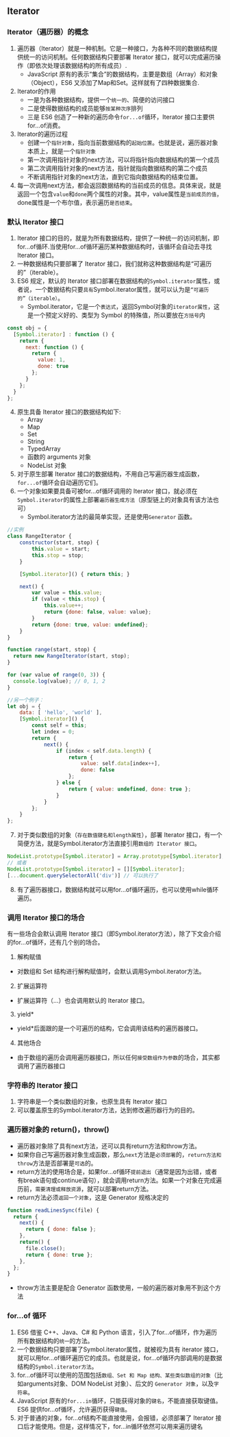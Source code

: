 ## Iterator
### Iterator（遍历器）的概念
1. 遍历器（Iterator）就是一种机制。它是一种接口，为各种不同的数据结构提供统一的访问机制。任何数据结构只要部署 Iterator 接口，就可以完成遍历操作（即依次处理该数据结构的所有成员）.
    - JavaScript 原有的表示“集合”的数据结构，主要是数组（Array）和对象（Object），ES6 又添加了Map和Set。这样就有了四种数据集合.
2. Iterator的作用
    - 一是为各种数据结构，提供一个`统一的`、简便的访问接口
    - 二是使得数据结构的成员能够`按某种次序`排列
    - 三是 ES6 创造了一种新的遍历命令`for...of`循环，Iterator 接口主要供for...of消费。
3. Iterator的遍历过程
    - 创建一个`指针对象`，指向当前数据结构的`起始位置`。也就是说，遍历器对象本质上，就是一个`指针对象`
    - 第一次调用指针对象的next方法，可以将指针指向数据结构的第一个成员
    - 第二次调用指针对象的next方法，指针就指向数据结构的第二个成员
    - 不断调用指针对象的next方法，直到它指向数据结构的结束位置。
4. 每一次调用next方法，都会返回数据结构的当前成员的信息。具体来说，就是返回一个包含`value`和`done`两个属性的对象。其中，value属性是`当前成员的值`，done属性是一个布尔值，表示遍历`是否结束`。

### 默认 Iterator 接口
1. Iterator 接口的目的，就是为所有数据结构，提供了一种统一的访问机制，即for...of循环.当使用for...of循环遍历某种数据结构时，该循环会自动去寻找 Iterator 接口。
2. 一种数据结构只要部署了 Iterator 接口，我们就称这种数据结构是“可遍历的”（iterable）。
3. ES6 规定，默认的 Iterator 接口部署在数据结构的`Symbol.iterator`属性，或者说，一个数据结构只要`具有`Symbol.iterator属性，就可以认为是`“可遍历的”（iterable）`。
    - Symbol.iterator，它是一个`表达式`，返回Symbol对象的`iterator属性`，这是一个预定义好的、类型为 Symbol 的特殊值，所以要放在`方括号`内
````javascript
const obj = {
  [Symbol.iterator] : function () {
    return {
      next: function () {
        return {
          value: 1,
          done: true
        };
      }
    };
  }
};
````
4. 原生具备 Iterator 接口的数据结构如下:
    - Array
    - Map
    - Set
    - String
    - TypedArray
    - 函数的 arguments 对象
    - NodeList 对象
5. 对于原生部署 Iterator 接口的数据结构，不用自己写遍历器生成函数，`for...of`循环会自动遍历它们。
6. 一个对象如果要具备可被for...of循环调用的 Iterator 接口，就必须在`Symbol.iterator`的属性上部署`遍历器生成方法`（原型链上的对象具有该方法也可）
    - Symbol.iterator方法的最简单实现，还是使用`Generator` 函数。
````javascript
//实例
class RangeIterator {
    constructor(start, stop) {
        this.value = start;
        this.stop = stop;
    }

    [Symbol.iterator]() { return this; }

    next() {
        var value = this.value;
        if (value < this.stop) {
            this.value++;
            return {done: false, value: value};
        }
        return {done: true, value: undefined};
    }
}

function range(start, stop) {
  return new RangeIterator(start, stop);
}

for (var value of range(0, 3)) {
  console.log(value); // 0, 1, 2
}

//另一个例子：
let obj = {
    data: [ 'hello', 'world' ],
    [Symbol.iterator]() {
        const self = this;
        let index = 0;
        return {
            next() {
                if (index < self.data.length) {
                    return {
                        value: self.data[index++],
                        done: false
                    };
                } else {
                    return { value: undefined, done: true };
                }
            }
        };
    }
};
````
7. 对于类似数组的对象（`存在数值键名和length属性`），部署 Iterator 接口，有一个简便方法，就是Symbol.iterator方法直接引用`数组的 Iterator 接口`。
````javascript
NodeList.prototype[Symbol.iterator] = Array.prototype[Symbol.iterator];
// 或者
NodeList.prototype[Symbol.iterator] = [][Symbol.iterator];
[...document.querySelectorAll('div')] // 可以执行了
````
8. 有了遍历器接口，数据结构就可以用for...of循环遍历，也可以使用while循环遍历。

### 调用 Iterator 接口的场合
有一些场合会默认调用 Iterator 接口（即Symbol.iterator方法），除了下文会介绍的for...of循环，还有几个别的场合。
1. 解构赋值
- 对数组和 Set 结构进行解构赋值时，会默认调用Symbol.iterator方法。
2. 扩展运算符
- 扩展运算符（...）也会调用默认的 Iterator 接口。
3. yield*
- yield*后面跟的是一个可遍历的结构，它会调用该结构的遍历器接口。
4. 其他场合
- 由于数组的遍历会调用遍历器接口，所以任何`接受数组作为参数`的场合，其实都调用了遍历器接口

### 字符串的 Iterator 接口
1. 字符串是一个类似数组的对象，也原生具有 Iterator 接口
2. 可以覆盖原生的Symbol.iterator方法，达到修改遍历器行为的目的。

### 遍历器对象的 return()，throw() 
- 遍历器对象除了具有next方法，还可以具有return方法和throw方法。
- 如果你自己写遍历器对象生成函数，那么`next`方法是`必须部署`的，`return方法和throw`方法是否部署是`可选`的。
- return方法的使用场合是，如果for...of循环`提前退出`（通常是因为出错，或者有break语句或continue语句），就会调用return方法。如果一个对象在完成遍历前，`需要清理或释放资源`，就可以部署return方法。
- return方法必须`返回一个对象`，这是 Generator 规格决定的
````javascript
function readLinesSync(file) {
  return {
    next() {
      return { done: false };
    },
    return() {
      file.close();
      return { done: true };
    },
  };
}
````
- throw方法主要是配合 Generator 函数使用，一般的遍历器对象用不到这个方法

### for...of 循环
1. ES6 借鉴 C++、Java、C# 和 Python 语言，引入了for...of循环，作为遍历所有数据结构的`统一`的方法。
2. 一个数据结构只要部署了Symbol.iterator属性，就被视为具有 iterator 接口，就可以用for...of循环遍历它的成员。也就是说，for...of循环内部调用的是数据结构的`Symbol.iterator方法`。
3. for...of循环可以使用的范围包括`数组、Set 和 Map 结构、某些类似数组的对象`（比如arguments对象、DOM NodeList 对象）、后文的 `Generator 对象`，以及`字符串`。
4. JavaScript 原有的`for...in`循环，只能获得对象的`键名`，不能直接获取键值。ES6 提供for...of循环，允许遍历获得`键值`。
5. 对于普通的对象，for...of结构不能直接使用，会报错，必须部署了 Iterator 接口后才能使用。但是，这样情况下，for...in循环依然可以用来遍历键名